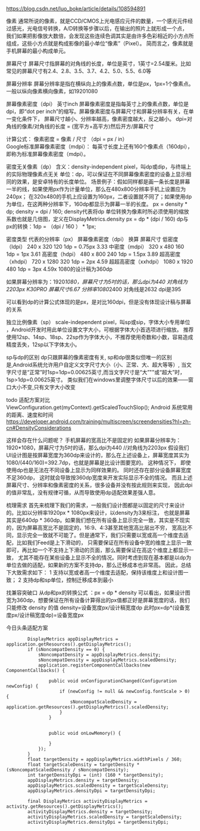 https://blog.csdn.net/luo_boke/article/details/108594891

像素
通常所说的像素，就是CCD/CMOS上光电感应元件的数量，一个感光元件经过感光，光电信号转换，A/D转换等步骤以后，在输出的照片上就形成一个点，
我们如果把影像放大数倍，会发现这些连续色调其实是由许多色彩相近的小方点所组成，这些小方点就是构成影像的最小单位“像素”（Pixel）。
简而言之，像素就是手机屏幕的最小构成单元。

屏幕尺寸
屏幕尺寸指屏幕的对角线的长度，单位是英寸，1英寸=2.54厘米。比如常见的屏幕尺寸有2.4、2.8、3.5、3.7、4.2、5.0、5.5、6.0等

屏幕分辨率
屏幕分辨率是指在横纵向上的像素点数，单位是px，1px=1个像素点。一般以纵向像素横向像素，如19201080

屏幕像素密度（dpi）  英寸inch
屏幕像素密度是指每英寸上的像素点数，单位是dpi，即“dot per inch”的缩写。屏幕像素密度与屏幕尺寸和屏幕分辨率有关，在单一变化条件下，
  屏幕尺寸越小、分辨率越高，像素密度越大，反之越小。
dpi=对角线的像素/对角线的长度 = (宽平方+高平方)然后开方/屏幕尺寸

计算公式： 像素密度 = 像素 / 尺寸 （dpi = px / in）   
Google标准屏幕像素密度（mdpi）： 每英寸长度上还有160个像素点（160dpi），即称为标准屏幕像素密度（mdpi）。


密度无关像素（dp）
含义：density-independent pixel，叫dp或dip，与终端上的实际物理像素点无关
单位：dp，可以保证在不同屏幕像素密度的设备上显示相同的效果，是安卓特有的长度单位。
场景例子：假如同样都是画一条长度是屏幕一半的线，如果使用px作为计量单位，那么在480x800分辨率手机上设置应为240px；
在320x480的手机上应设置为160px，二者设置就不同了；如果使用dp为单位，在这两种分辨率下，160dp都显示为屏幕一半的长度。
px = density * dp;
density = dpi / 160;  density代表将dp 单位转换为像素时所必须使用的缩放系数也就是几倍图，定义在DisplayMetrics.density
px = dp * (dpi / 160)
dp与px的转换：1dp = （dpi / 160 ） * 1px;

密度类型	        代表的分辨率（px）	屏幕像素密度（dpi）	换算          屏幕尺寸
低密度（ldpi）	240 x 320	      120       	1dp = 0.75px      3.33
中密度（mdpi）	320 x 480	      160	        1dp = 1px         3.61
高密度（hdpi）	480 x 800	      240	        1dp = 1.5px       3.89
超高密度（xhdpi）	720 x 1280	      320	        1dp = 2px         4.59 
超超高密度（xxhdpi）	1080 x 1920	   480	        1dp = 3px         4.59x    1080的设计稿为360dp

如果屏幕分辨率为：1920*1080，屏幕尺寸为5吋的话，那么dpi为440  对角线为2203px
K30PRO 屏幕尺寸6.67 分辨率1080*2400  对角线是2632  dpi是395

可以看到dp的计算公式体现的是px，是对比160dpi，但是没有体现设计稿与屏幕的关系

独立比例像素（sp）
scale-independent pixel，叫sp或sip，字体大小专用单位 ，Android开发时用此单位设置文字大小，可根据字体大小首选项进行缩放。
推荐使用12sp、14sp、18sp、22sp作为字体大小，不推荐使用奇数和小数，容易造成精度丢失，12sp以下字体太小。

sp与dp的区别
dp只跟屏幕的像素密度有关, sp和dp很类似但唯一的区别是,Android系统允许用户自定义文字尺寸大小（小、正常、大、超大等等）,
当文字尺寸是“正常”时1sp=1dp=0.00625英寸,而当文字尺寸是“大”""或“超大”时，1sp>1dp=0.00625英寸。
类似我们在windows里调整字体尺寸以后的效果——窗口大小不变,只有文字大小改变




todo 适配方案对比  
ViewConfiguration.get(myContext).getScaledTouchSlop(); Android 系统常用的距离、速度和时间
https://developer.android.com/training/multiscreen/screendensities?hl=zh-cn#DensityConsiderations


这样会存在什么问题呢？  手机屏幕的宽高比不是固定的
如果屏幕分辨率为：1920*1080，屏幕尺寸为5吋的话，那么dpi为440   //对角线为2203px 
假设我们UI设计图是按屏幕宽度为360dp来设计的，那么在上述设备上，屏幕宽度其实为1080/(440/160)=392.7dp，也就是屏幕是比设计图要宽的。
这种情况下， 即使使用dp也是无法在不同设备上显示为同样效果的。 同时还存在部分设备屏幕宽度不足360dp，
这时就会导致按360dp宽度来开发实际显示不全的情况。
而且上述屏幕尺寸、分辨率和像素密度的关系，很多设备并没有按此规则来实现， 因此dpi的值非常乱，没有规律可循，从而导致使用dp适配效果差强人意。


梳理需求
首先来梳理下我们的需求，一般我们设计图都是以固定的尺寸来设计的。比如以分辨率1920px * 1080px来设计，以density为3来标注，
也就是屏幕其实是640dp * 360dp。如果我们想在所有设备上显示完全一致，其实是不现实的，因为屏幕高宽比不是固定的，16:9、4:3甚至其他宽高比层出不穷，
宽高比不同，显示完全一致就不可能了。但是通常下，我们只需要以宽或高一个维度去适配，比如我们Feed是上下滑动的，
只需要保证在所有设备中宽的维度上显示一致即可，再比如一个不支持上下滑动的页面，那么需要保证在高这个维度上都显示一致，
尤其不能存在某些设备上显示不全的情况。同时考虑到现在基本都是以dp为单位去做的适配，如果新的方案不支持dp，那么迁移成本也非常高。
因此，总结下大致需求如下：
1 支持以宽或者高一个维度去适配，保持该维度上和设计图一致；
2 支持dp和sp单位，控制迁移成本到最小

找兼容突破口
从dp和px的转换公式 ：px = dp * density
可以看出，如果设计图宽为360dp，想要保证在所有设备计算得出的px值都正好是屏幕宽度的话，我们只能修改 density 的值
density=设备宽度px/设计稿宽度dp    此时px=dp*(设备宽度px/设计稿宽度dp)=设备宽度px


今日头条适配方案
```
        DisplayMetrics appDisplayMetrics = application.getResources().getDisplayMetrics();
        if (sNoncompatDensity == 0) {
            sNoncompatDensity = appDisplayMetrics.density;
            sNoncompatDensity = appDisplayMetrics.scaledDensity;
            application.registerComponentCallbacks(new ComponentCallbacks() {
                
                public void onConfigurationChanged(Configuration newConfig) {
                    if (newConfig != null && newConfig.fontScale > 0) {
                        sNoncompatScaledDensity = application.getResources().getDisplayMetrics().scaledDensity;
                    }
                }

                
                public void onLowMemory() {

                }
            });
        }
        float targetDensity = appDisplayMetrics.widthPixels / 360;
        float targetScaleDensity = targetDensity * (sNoncompatScaledDensity / sNoncompatDensity);
        int targetDensityDpi = (int) (160 * targetDensity);
        appDisplayMetrics.density = targetDensity;
        appDisplayMetrics.scaledDensity = targetScaleDensity;
        appDisplayMetrics.densityDpi = targetDensityDpi;

        final DisplayMetrics activityDisplayMetrics = activity.getResources().getDisplayMetrics();
        activityDisplayMetrics.density = targetDensity;
        activityDisplayMetrics.scaledDensity = targetScaleDensity;
        activityDisplayMetrics.densityDpi = targetDensityDpi;
```
